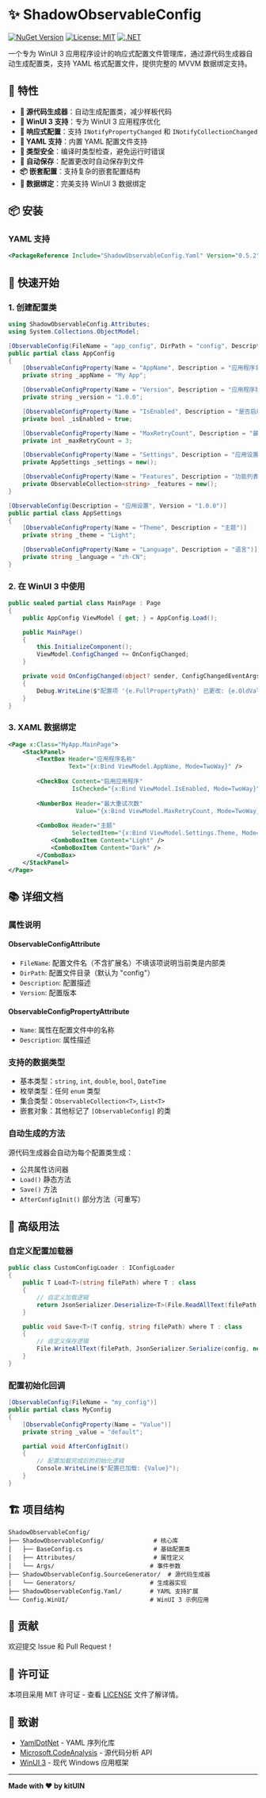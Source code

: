 # ✨ ShadowObservableConfig

[![NuGet Version](https://img.shields.io/nuget/v/ShadowObservableConfig.svg)](https://www.nuget.org/packages/ShadowObservableConfig)
[![License: MIT](https://img.shields.io/badge/License-MIT-yellow.svg)](https://opensource.org/licenses/MIT)
[![.NET](https://img.shields.io/badge/.NET-6.0%20%7C%208.0-blue.svg)](https://dotnet.microsoft.com/)

一个专为 WinUI 3 应用程序设计的响应式配置文件管理库，通过源代码生成器自动生成配置类，支持 YAML 格式配置文件，提供完整的 MVVM 数据绑定支持。

## 🌟 特性

- **🚀 源代码生成器**：自动生成配置类，减少样板代码
- **📱 WinUI 3 支持**：专为 WinUI 3 应用程序优化
- **🔄 响应式配置**：支持 `INotifyPropertyChanged` 和 `INotifyCollectionChanged`
- **📄 YAML 支持**：内置 YAML 配置文件支持
- **🎯 类型安全**：编译时类型检查，避免运行时错误
- **🔧 自动保存**：配置更改时自动保存到文件
- **📦 嵌套配置**：支持复杂的嵌套配置结构
- **🎨 数据绑定**：完美支持 WinUI 3 数据绑定

## 📦 安装

### YAML 支持
```xml
<PackageReference Include="ShadowObservableConfig.Yaml" Version="0.5.2" />
```

## 🚀 快速开始

### 1. 创建配置类

```csharp
using ShadowObservableConfig.Attributes;
using System.Collections.ObjectModel;

[ObservableConfig(FileName = "app_config", DirPath = "config", Description = "应用程序配置", Version = "1.0.0")]
public partial class AppConfig
{
    [ObservableConfigProperty(Name = "AppName", Description = "应用程序名称")]
    private string _appName = "My App";

    [ObservableConfigProperty(Name = "Version", Description = "应用程序版本")]
    private string _version = "1.0.0";

    [ObservableConfigProperty(Name = "IsEnabled", Description = "是否启用")]
    private bool _isEnabled = true;

    [ObservableConfigProperty(Name = "MaxRetryCount", Description = "最大重试次数")]
    private int _maxRetryCount = 3;

    [ObservableConfigProperty(Name = "Settings", Description = "应用设置")]
    private AppSettings _settings = new();

    [ObservableConfigProperty(Name = "Features", Description = "功能列表")]
    private ObservableCollection<string> _features = new();
}

[ObservableConfig(Description = "应用设置", Version = "1.0.0")]
public partial class AppSettings
{
    [ObservableConfigProperty(Name = "Theme", Description = "主题")]
    private string _theme = "Light";

    [ObservableConfigProperty(Name = "Language", Description = "语言")]
    private string _language = "zh-CN";
}
```

### 2. 在 WinUI 3 中使用

```csharp
public sealed partial class MainPage : Page
{
    public AppConfig ViewModel { get; } = AppConfig.Load();

    public MainPage()
    {
        this.InitializeComponent();
        ViewModel.ConfigChanged += OnConfigChanged;
    }

    private void OnConfigChanged(object? sender, ConfigChangedEventArgs e)
    {
        Debug.WriteLine($"配置项 '{e.FullPropertyPath}' 已更改: {e.OldValue} -> {e.NewValue}");
    }
}
```

### 3. XAML 数据绑定

```xml
<Page x:Class="MyApp.MainPage">
    <StackPanel>
        <TextBox Header="应用程序名称" 
                 Text="{x:Bind ViewModel.AppName, Mode=TwoWay}" />
        
        <CheckBox Content="启用应用程序" 
                  IsChecked="{x:Bind ViewModel.IsEnabled, Mode=TwoWay}" />
        
        <NumberBox Header="最大重试次数" 
                   Value="{x:Bind ViewModel.MaxRetryCount, Mode=TwoWay}" />
        
        <ComboBox Header="主题" 
                  SelectedItem="{x:Bind ViewModel.Settings.Theme, Mode=TwoWay}">
            <ComboBoxItem Content="Light" />
            <ComboBoxItem Content="Dark" />
        </ComboBox>
    </StackPanel>
</Page>
```

## 📚 详细文档

### 属性说明

#### ObservableConfigAttribute
- `FileName`: 配置文件名（不含扩展名）不填该项说明当前类是内部类
- `DirPath`: 配置文件目录（默认为 "config"）
- `Description`: 配置描述
- `Version`: 配置版本

#### ObservableConfigPropertyAttribute
- `Name`: 属性在配置文件中的名称
- `Description`: 属性描述

### 支持的数据类型

- 基本类型：`string`, `int`, `double`, `bool`, `DateTime`
- 枚举类型：任何 `enum` 类型
- 集合类型：`ObservableCollection<T>`, `List<T>`
- 嵌套对象：其他标记了 `[ObservableConfig]` 的类

### 自动生成的方法

源代码生成器会自动为每个配置类生成：

- 公共属性访问器
- `Load()` 静态方法
- `Save()` 方法
- `AfterConfigInit()` 部分方法（可重写）

## 🔧 高级用法

### 自定义配置加载器

```csharp
public class CustomConfigLoader : IConfigLoader
{
    public T Load<T>(string filePath) where T : class
    {
        // 自定义加载逻辑
        return JsonSerializer.Deserialize<T>(File.ReadAllText(filePath));
    }

    public void Save<T>(T config, string filePath) where T : class
    {
        // 自定义保存逻辑
        File.WriteAllText(filePath, JsonSerializer.Serialize(config, new JsonSerializerOptions { WriteIndented = true }));
    }
}
```

### 配置初始化回调

```csharp
[ObservableConfig(FileName = "my_config")]
public partial class MyConfig
{
    [ObservableConfigProperty(Name = "Value")]
    private string _value = "default";

    partial void AfterConfigInit()
    {
        // 配置加载完成后的初始化逻辑
        Console.WriteLine($"配置已加载: {Value}");
    }
}
```

## 🏗️ 项目结构

```
ShadowObservableConfig/
├── ShadowObservableConfig/              # 核心库
│   ├── BaseConfig.cs                    # 基础配置类
│   ├── Attributes/                      # 属性定义
│   └── Args/                           # 事件参数
├── ShadowObservableConfig.SourceGenerator/  # 源代码生成器
│   └── Generators/                     # 生成器实现
├── ShadowObservableConfig.Yaml/        # YAML 支持扩展
└── Config.WinUI/                       # WinUI 3 示例应用
```

## 🤝 贡献

欢迎提交 Issue 和 Pull Request！

## 📄 许可证

本项目采用 MIT 许可证 - 查看 [LICENSE](LICENSE) 文件了解详情。

## 🙏 致谢

- [YamlDotNet](https://github.com/aaubry/YamlDotNet) - YAML 序列化库
- [Microsoft.CodeAnalysis](https://github.com/dotnet/roslyn) - 源代码分析 API
- [WinUI 3](https://github.com/microsoft/microsoft-ui-xaml) - 现代 Windows 应用框架

---

**Made with ❤️ by kitUIN**